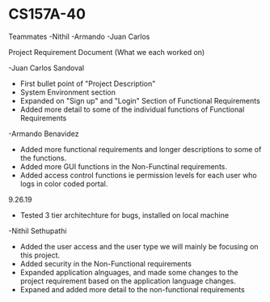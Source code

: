 # CS157A-40

Teammates
-Nithil
-Armando
-Juan Carlos

Project Requirement Document (What we each worked on)

-Juan Carlos Sandoval
  * First bullet point of "Project Description"
  * System Environment section
  * Expanded on "Sign up" and "Login" Section of Functional Requirements
  * Added more detail to some of the individual functions of Functional Requirements

-Armando Benavidez
  * Added more functional requirements and longer descriptions to some of the functions.
  * Added more GUI functions in the Non-Functinal requirements.
  * Added access control functions ie permission levels for each user who logs in color coded portal.
  
  9.26.19
  * Tested 3 tier architechture for bugs, installed on local machine

-Nithil Sethupathi
  * Added the user access and the user type we will mainly be focusing on this project.
  * Added security in the Non-Functional requirements
  * Expanded application alnguages, and made some changes to the project requirement based on the application language changes.
  * Expaned and added more detail to the non-functional requirements
